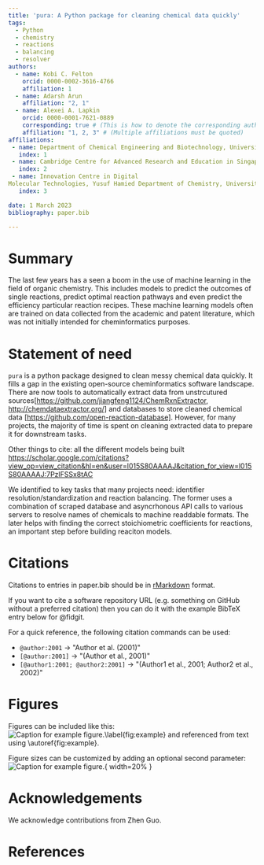 ```yaml
---
title: 'pura: A Python package for cleaning chemical data quickly'
tags:
  - Python
  - chemistry
  - reactions
  - balancing
  - resolver
authors:
  - name: Kobi C. Felton
    orcid: 0000-0002-3616-4766
    affiliation: 1 
  - name: Adarsh Arun
    affiliation: "2, 1"
  - name: Alexei A. Lapkin
    orcid: 0000-0001-7621-0889
    corresponding: true # (This is how to denote the corresponding author)
    affiliation: "1, 2, 3" # (Multiple affiliations must be quoted)
affiliations:
 - name: Department of Chemical Engineering and Biotechnology, University of Cambridge, United Kingdom
   index: 1
 - name: Cambridge Centre for Advanced Research and Education in Singapore Ltd., Singapore
   index: 2
 - name: Innovation Centre in Digital
Molecular Technologies, Yusuf Hamied Department of Chemistry, University of Cambridge, United Kingdom
   index: 3

date: 1 March 2023
bibliography: paper.bib

---
```


# Summary

The last few years has a seen a boom in the use of machine learning in the field of organic chemistry. This includes models to predict the outcomes of single reactions, predict optimal reaction pathways and even predict the efficiency particular reaction recipes. These machine learning models often are trained on data collected from the academic and patent literature, which was not initially intended for cheminformatics purposes. 


# Statement of need

`pura` is a python package designed to clean messy chemical data quickly. It fills a gap in the existing open-source cheminformatics software landscape. There are now tools to automatically extract data from  unstrcutured sources[https://github.com/jiangfeng1124/ChemRxnExtractor, http://chemdataextractor.org/] and databases to store cleaned chemical data [https://github.com/open-reaction-database]. However, for many projects, the majority of time is spent on cleaning extracted data to prepare it for downstream tasks. 

Other things to cite: all the different models being built
https://scholar.google.com/citations?view_op=view_citation&hl=en&user=l015S80AAAAJ&citation_for_view=l015S80AAAAJ:7PzlFSSx8tAC

We identified to key tasks that many projects need: identifier resolution/standardization and reaction balancing. The former uses a combination of scraped database and asyncrhonous API calls to various servers to resolve names of chemicals to machine readdable formats. The later helps with finding the correct stoichiometric coefficients for reactions, an important step before building reaciton models.


# Citations

Citations to entries in paper.bib should be in
[rMarkdown](http://rmarkdown.rstudio.com/authoring_bibliographies_and_citations.html)
format.

If you want to cite a software repository URL (e.g. something on GitHub without a preferred
citation) then you can do it with the example BibTeX entry below for @fidgit.

For a quick reference, the following citation commands can be used:
- `@author:2001`  ->  "Author et al. (2001)"
- `[@author:2001]` -> "(Author et al., 2001)"
- `[@author1:2001; @author2:2001]` -> "(Author1 et al., 2001; Author2 et al., 2002)"

# Figures

Figures can be included like this:
![Caption for example figure.\label{fig:example}](figure.png)
and referenced from text using \autoref{fig:example}.

Figure sizes can be customized by adding an optional second parameter:
![Caption for example figure.](figure.png){ width=20% }

# Acknowledgements

We acknowledge contributions from Zhen Guo.

# References